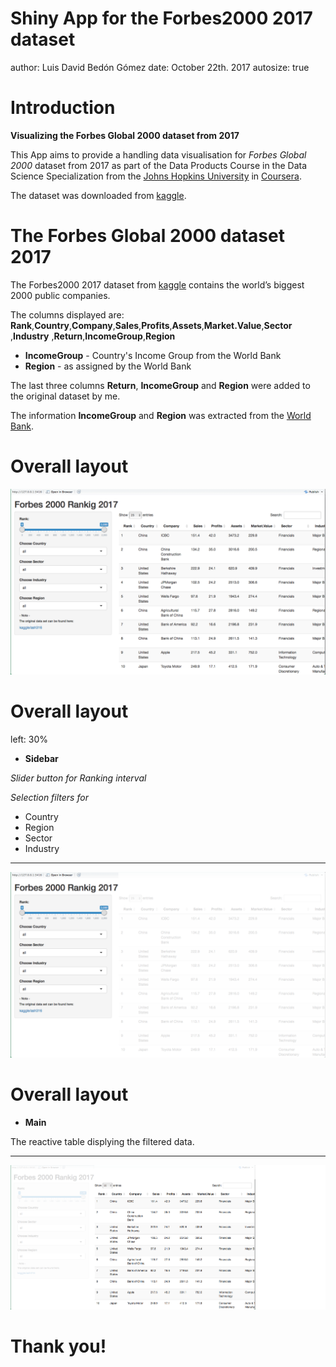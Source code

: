 Shiny App for the Forbes2000 2017 dataset
========================================================
author: Luis David Bedón Gómez
date: October 22th. 2017
autosize: true

Introduction
========================================================

**Visualizing the Forbes Global 2000 dataset from 2017**


This App aims to provide a handling data visualisation for 
*Forbes Global 2000* dataset from 2017 as part of the Data Products Course in the Data Science Specialization
from the [Johns Hopkins University](http://www.jhu.edu) in [Coursera](https://www.coursera.org/specializations/jhu-data-science).

The dataset was downloaded from [kaggle](https://www.kaggle.com/ash316/forbes-top-2000-companies).


<!-- The Forbes Global 2000 dataset 2017 -->
<!-- ======================================================== -->

<!-- The columns displayed are: -->

<!--   - **Rank**          - Rank number     -->
<!--   - **Country**       - Company's Country    -->
<!--   - **Company**       - Company's name  -->
<!--   - **Sales**         - in Billions USD -->
<!--   - **Profits**        in Billions USD -->

<!--   *** -->

<!--   - **Assets**      - in Billions USD -->
<!--   - **Market.Value**  - Market Value in billions USD -->
<!--   - **Sector**        - Description of the Sector -->
<!--   - **Industry**      - Description of the Industry -->
<!--   - **Return**        - Ratio Profits/Sales in % -->

The Forbes Global 2000 dataset 2017
========================================================
The Forbes2000 2017 dataset from [kaggle](https://www.kaggle.com/ash316/forbes-top-2000-companies)
contains the world’s biggest 2000 public companies.

The columns displayed are: 
**Rank**,**Country**,**Company**,**Sales**,**Profits**,**Assets**,**Market.Value**,**Sector** ,**Industry** ,**Return**,**IncomeGroup**,**Region**

  - **IncomeGroup**      - Country's Income Group from the World Bank
  - **Region**  - as assigned by the World Bank
  
The last three columns **Return**, **IncomeGroup** and **Region** were added to the original dataset by me.

The information **IncomeGroup** and **Region** was extracted from the [World Bank](http://databank.worldbank.org/data/home.aspx).



Overall layout
========================================================

![Main screenshot](screenshotApp.png)



Overall layout
========================================================
left: 30%
- **Sidebar** 

*Slider button for Ranking interval* 

*Selection filters for*

  - Country
  - Region
  - Sector
  - Industry
  
***

![Main screenshot](screenshotAppSideBar.png)

  
  
  
  Overall layout
========================================================
 - **Main**

  The reactive table displying the filtered data.

***

![Main screenshot](screenshotAppMain.png)


  Thank you!
========================================================

